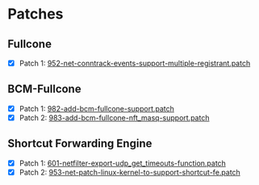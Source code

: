 # Patches

## Fullcone

- [x] Patch 1: [952-net-conntrack-events-support-multiple-registrant.patch](https://raw.githubusercontent.com/oppen321/OpenWrt-Patch/refs/heads/kernel-6.6/sfe/952-net-conntrack-events-support-multiple-registrant.patch)

## BCM-Fullcone

- [x] Patch 1: [982-add-bcm-fullcone-support.patch](https://raw.githubusercontent.com/oppen321/OpenWrt-Patch/refs/heads/kernel-6.6/bcmfullcone/982-add-bcm-fullcone-support.patch)
- [x] Patch 2: [983-add-bcm-fullcone-nft_masq-support.patch](https://raw.githubusercontent.com/oppen321/OpenWrt-Patch/refs/heads/kernel-6.6/bcmfullcone/983-add-bcm-fullcone-nft_masq-support.patch)

## Shortcut Forwarding Engine

- [x] Patch 1: [601-netfilter-export-udp_get_timeouts-function.patch](https://raw.githubusercontent.com/oppen321/OpenWrt-Patch/refs/heads/kernel-6.6/sfe/601-netfilter-export-udp_get_timeouts-function.patch)
- [x] Patch 2: [953-net-patch-linux-kernel-to-support-shortcut-fe.patch](https://raw.githubusercontent.com/oppen321/OpenWrt-Patch/refs/heads/kernel-6.6/sfe/953-net-patch-linux-kernel-to-support-shortcut-fe.patch)
